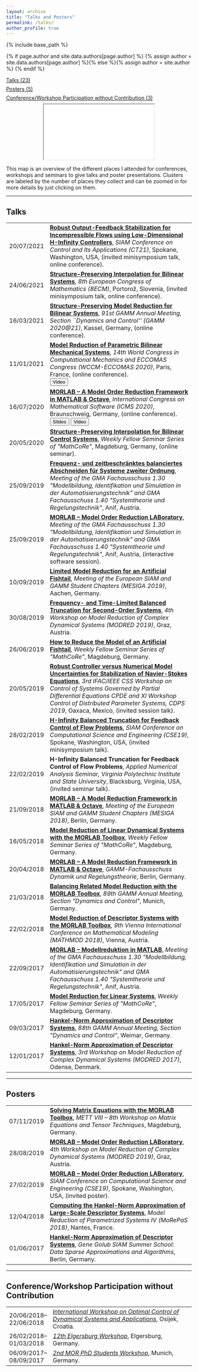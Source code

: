 ```yaml
---
layout: archive
title: "Talks and Posters"
permalink: /talks/
author_profile: true
---
```


{% include base_path %}

{% if page.author and site.data.authors[page.author] %}
  {% assign author = site.data.authors[page.author] %}{% else %}{% assign author = site.author %}
{% endif %}

<p style="margin-top:0.5em; margin-bottom:0.5em">
  <a href="#talks">Talks (23)</a>
</p>
<p style="margin-top:0.5em; margin-bottom:0.5em">
  <a href="#posters">Posters (5)</a>
</p>
<p style="margin-top:0.5em; margin-bottom:0.5em">
  <a href="#participation">Conference/Workshop Participation without Contribution (3)</a>
</p>

<div style="width:100%; text-align:center;">
<iframe src="/talkmap/map.html" class="talkmap"></iframe>
</div>
<p class="text-block">
  This map is an overview of the different places I attended for conferences,
  workshops and seminars to give talks and poster presentations.
  Clusters are labeled by the number of places they collect and can be zoomed in 
  for more details by just clicking on them.
</p>

---

## <a name="talks"></a>Talks ##

<table class="eventtable">
  <tr>
    <td style="width:8%"> 20/07/2021 </td>
    <td>
    <strong><a target="blank_" href="https://meetings.siam.org/sess/dsp_talk.cfm?p=116595">Robust Output-Feedback Stabilization for Incompressible Flows using Low-Dimensional H-Infinity Controllers</a></strong>,
    <i>SIAM Conference on Control and Its Applications (CT21)</i>,
    Spokane, Washington, USA, (invited minisymposium talk, online conference).
    </td>
  </tr>
  <tr>
    <td style="width:8%"> 24/06/2021 </td>
    <td>
    <strong><a target="blank_" href="https://8ecm.si/abstracts">Structure-Preserving Interpolation for Bilinear Systems</a></strong>,
    <i>8th European Congress of Mathematics (8ECM)</i>,
    Portoro&zcaron;, Slovenia, (invited minisymposium talk, online conference).
    </td>
  </tr>
  <tr>
    <td style="width:8%"> 16/03/2021 </td>
    <td>
      <strong><a target="blank_" href="https://hessenbox.uni-kassel.de/dl/fiUVgdpGYRwJeGzRN2jt5n2o/bookofabstracts2021.pdf?inline">Structure-Preserving Model Reduction for Bilinear Systems</a></strong>,
      <i>91st GAMM Annual Meeting, Section ``Dynamics and Control'' (GAMM 2020@21)</i>,
      Kassel, Germany, (online conference).
    </td>
  </tr>
  <tr>
    <td style="width:8%"> 11/01/2021 </td>
    <td>
      <strong><a target="blank_" href="https://slideslive.com/38943798/model-reduction-of-parametric-bilinear-mechanical-systems">Model Reduction of Parametric Bilinear Mechanical Systems</a></strong>,
      <i>14th World Congress in Computational Mechanics and ECCOMAS Congress 
      (WCCM-ECCOMAS 2020)</i>,
      Paris, France, (online conference).<br>
      <a target="blank_" href="https://slideslive.com/38943798/model-reduction-of-parametric-bilinear-mechanical-systems"><button class="btn btn--inverse">Video</button></a>
    </td>
  </tr>
  <tr>
    <td style="width:8%"> 16/07/2020 </td>
    <td>
      <strong><a target="blank_" href="https://doi.org/10.5446/48002">MORLAB 
      &ndash; A Model Order Reduction Framework in MATLAB &amp; Octave</a></strong>,
      <i>International Congress on Mathematical Software (ICMS 2020)</i>,
      Braunschweig, Germany, (online conference).<br>
      <a target="blank_" href="https://doi.org/10.5446/48002"><button class="btn btn--inverse">Slides</button></a>
      <a target="blank_" href="https://doi.org/10.5446/48002"><button class="btn btn--inverse">Video</button></a>
    </td>
  </tr>
  <tr>
    <td> 20/05/2020 </td>
    <td>
      <strong><a target="blank_" 
      href="https://www.mathcore.ovgu.de/TEACHING/SEMINARS/2020sose.php">Structure-Preserving
      Interpolation for Bilinear Control Systems</a></strong>,
      <i>Weekly Fellow Seminar Series of &quot;MathCoRe&quot;</i>,
      Magdeburg, Germany, (online seminar).
    </td>
  </tr>
  <tr>
    <td> 25/09/2019 </td>
    <td>
      <strong><a target="blank_" 
      href="https://www.control.tf.uni-kiel.de/en/gma-fa-1.40/archiv-1/workshop-2019-fa-1.30">Frequenz-
      und zeitbeschränktes balanciertes Abschneiden für Systeme zweiter 
      Ordnung</a></strong>,
      <i>Meeting of the GMA Fachausschuss 1.30 &quot;Modellbildung, 
      Identifikation und Simulation in der Automatisierungstechnik&quot; and GMA 
      Fachausschuss 1.40 &quot;Systemtheorie und Regelungstechnik&quot;</i>,
      Anif, Austria.
    </td>
  </tr>
  <tr>
    <td> 25/09/2019 </td>
    <td>
      <strong><a target="blank_" 
      href="https://www.control.tf.uni-kiel.de/en/gma-fa-1.40/archiv-1/workshop-2019-fa-1.30">MORLAB
      &ndash; Model Order Reduction LABoratory</a></strong>,
      <i>Meeting of the GMA Fachausschuss 1.30 &quot;Modellbildung, 
      Identifikation und Simulation in der Automatisierungstechnik&quot; and GMA 
      Fachausschuss 1.40 &quot;Systemtheorie und Regelungstechnik&quot;</i>,
      Anif, Austria, (interactive software session).
    </td>
  </tr>
  <tr>
    <td> 10/09/2019 </td>
    <td>
      <strong><a target="blank_" 
      href="https://siamsc-ac.github.io/mesiga-2019/BookOfAbstracts.pdf">Limited 
      Model Reduction for an Artificial Fishtail</a></strong>,
      <i>Meeting of the European SIAM and GAMM Student Chapters
      (MESIGA 2019)</i>,
      Aachen, Germany.
    </td>
  </tr>
  <tr>
    <td> 30/08/2019 </td>
    <td>
      <strong><a target="blank_" 
      href="https://imsc.uni-graz.at/modred2019/book_of_abstracts.pdf">Frequency-
      and Time-Limited Balanced Truncation for Second-Order Systems</a></strong>,
      <i>4th Workshop on Model Reduction of Complex Dynamical Systems
      (MODRED 2019)</i>,
      Graz, Austria.
    </td>
  </tr>
  <tr>
    <td> 26/06/2019 </td>
    <td>
      <strong><a target="blank_" 
      href="https://www.mathcore.ovgu.de/TEACHING/SEMINARS/2019sose.php">How to 
      Reduce the Model of an Artificial Fishtail</a></strong>,
      <i>Weekly Fellow Seminar Series of &quot;MathCoRe&quot;</i>,
      Magdeburg, Germany.
    </td>
  </tr>
  <tr>
    <td> 20/05/2019 </td>
    <td>
      <strong><a target="blank_" 
      href="https://ifac.papercept.net/conferences/conferences/CPDE19/program/CPDE19_ContentListWeb_1.html">Robust
      Controller versus Numerical Model Uncertainties for Stabilization of 
      Navier-Stokes Equations</a></strong>,
      <i>3rd IFAC/IEEE CSS Workshop on Control of Systems Governed by Partial 
      Differential Equations CPDE and XI Workshop Control of Distributed 
      Parameter Systems, CDPS 2019</i>,
      Oaxaca, Mexico, (invited session talk).
    </td>
  </tr>
  <tr>
    <td> 28/02/2019 </td>
    <td>
      <strong><a target="blank_" 
      href="https://www.siam.org/Portals/0/Conferences/cse19/CSE19_Program_with_abstracts.pdf?ver=2019-02-18-210049-180">H-Infinity
      Balanced Truncation for Feedback Control of Flow Problems</a></strong>,
      <i>SIAM Conference on Computational Science and Engineering (CSE19)</i>,
      Spokane, Washington, USA, (invited minisymposium talk).
    </td>
  </tr>
  <tr>
    <td> 22/02/2019 </td>
    <td>
      <strong>H-Infinity Balanced Truncation for Feedback Control of Flow 
      Problems</strong>,
      <i>Applied Numerical Analysis Seminar, Virginia Polytechnic Institute and
      State University</i>,
      Blacksburg, Virginia, USA, (invited seminar talk).
    </td>
  </tr>
  <tr>
    <td> 21/09/2018 </td>
    <td>
      <strong><a target="blank_" 
      href="https://www.studentchapterberlin.de/2018/10/18/list-of-participants-and-abstracts-of-mesiga-2018/">MORLAB &ndash;
      A Model Reduction Framework in MATLAB &amp; Octave</a></strong>,
      <i>Meeting of the European SIAM and GAMM Student Chapters
      (MESIGA 2018)</i>,
      Berlin, Germany.
    </td>
  </tr>
  <tr>
    <td> 16/05/2018 </td>
    <td>
      <strong><a target="blank_" 
      href="https://www.mathcore.ovgu.de/TEACHING/SEMINARS/2018sose.php">Model 
      Reduction of Linear Dynamical Systems with the MORLAB Toolbox</a></strong>,
      <i>Weekly Fellow Seminar Series of &quot;MathCoRe&quot;</i>,
      Magdeburg, Germany.
    </td>
  </tr>
  <tr>
    <td> 20/04/2018 </td>
    <td>
      <strong><a target="blank_" 
      href="http://ifatwww.et.uni-magdeburg.de/syst/GAMMFA/berlin_2018.shtml">MORLAB
      &ndash; A Model Reduction Framework in MATLAB &amp; Octave</a></strong>,
      <i>GAMM-Fachausschuss Dynamik und Regelungstheorie</i>,
      Berlin, Germany.
    </td>
  </tr>
  <tr>
    <td> 21/03/2018 </td>
    <td>
      <strong><a target="blank_" 
      href="https://jahrestagung.gamm-ev.de/images/2018/book_of_abstracts.pdf">Balancing
      Related Model Reduction with the MORLAB Toolbox</a></strong>,
      <i>89th GAMM Annual Meeting, Section &quot;Dynamics and Control&quot;</i>,
      Munich, Germany.
    </td>
  </tr>
  <tr>
    <td> 22/02/2018 </td>
    <td>
      <strong><a target="blank_" 
      href="https://ifac.papercept.net/conferences/conferences/MAMO18/program/MAMO18_ContentListWeb_3.html">Model
      Reduction of Descriptor Systems with the MORLAB Toolbox</a></strong>,
      <i>9th Vienna International Conference on Mathematical Modeling 
      (MATHMOD 2018)</i>,
      Vienna, Austria.
    </td>
  </tr>
  <tr>
    <td> 22/09/2017 </td>
    <td>
      <strong><a target="blank_" 
      href="https://www.control.tf.uni-kiel.de/en/gma-fa-1.40/archiv-1/workshop-2017-fa-1.30">MORLAB
      &ndash; Modellreduktion in MATLAB</a></strong>,
      <i>Meeting of the GMA Fachausschuss 1.30 &quot;Modellbildung, 
      Identifikation und Simulation in der Automatisierungstechnik&quot; and GMA 
      Fachausschuss 1.40 &quot;Systemtheorie und Regelungstechnik&quot;</i>,
      Anif, Austria.
    </td>
  </tr>
  <tr>
    <td> 17/05/2017 </td>
    <td>
      <strong><a target="blank_" 
      href="https://www.mathcore.ovgu.de/TEACHING/SEMINARS/2017sose.php">Model 
      Reduction for Linear Systems</a></strong>,
      <i>Weekly Fellow Seminar Series of &quot;MathCoRe&quot;</i>,
      Magdeburg, Germany.
    </td>
  </tr>
  <tr>
    <td> 09/03/2017 </td>
    <td>
      <strong><a target="blank_" 
      href="https://www.tu-ilmenau.de/fileadmin/media/analysis/trunk/170304_BoA_GAMM_2017.pdf">Hankel-Norm
      Approximation of Descriptor Systems</a></strong>,
      <i>88th GAMM Annual Meeting, Section &quot;Dynamics and Control&quot;</i>,
      Weimar, Germany.
    </td>
  </tr>
  <tr>
    <td> 12/01/2017 </td>
    <td>
      <strong><a target="blank_" 
      href="https://www.mpi-magdeburg.mpg.de/3201369/MODRED2017_BookOfAbstracts_updated.pdf">Hankel-Norm
      Approximation of Descriptor Systems</a></strong>,
      <i>3rd Workshop on Model Reduction of Complex Dynamical Systems
      (MODRED 2017)</i>,
      Odense, Denmark.
    </td>
  </tr>
</table>

---

## <a name="posters"></a>Posters ##

<table class="eventtable">
  <tr>
    <td style="width:8%"> 07/11/2019 </td>
    <td>
      <strong><a target="blank_" 
      href="https://indico.mpi-magdeburg.mpg.de/event/2/book-of-abstracts.pdf">Solving
      Matrix Equations with the MORLAB Toolbox</a></strong>,
      <i>METT VIII &ndash; 8th Workshop on Matrix Equations and Tensor 
      Techniques</i>,
      Magdeburg, Germany.
    </td>
  </tr>
  <tr>
    <td> 28/08/2019 </td>
    <td>
      <strong><a target="blank_" 
      href="https://imsc.uni-graz.at/modred2019/index.html">MORLAB &ndash;
      Model Order Reduction LABoratory</a></strong>,
      <i>4th Workshop on Model Reduction of Complex Dynamical Systems
      (MODRED 2019)</i>,
      Graz, Austria.
    </td>
  </tr>
  <tr>
    <td> 27/02/2019 </td>
    <td>
      <strong><a target="blank_" 
      href="https://www.siam.org/Portals/0/Conferences/cse19/CSE19_Program_with_abstracts.pdf?ver=2019-02-18-210049-180">MORLAB &ndash; Model Order 
      Reduction LABoratory</a></strong>,
      <i>SIAM Conference on Computational Science and Engineering (CSE19)</i>,
      Spokane, Washington, USA, (invited poster).
    </td>
  </tr>
  <tr>
    <td> 12/04/2018 </td>
    <td>
      <strong><a target="blank_" 
      href="https://morepas2018.sciencesconf.org/program">Computing the 
      Hankel-Norm Approximation of Large-Scale Descriptor
      Systems</a></strong>,
      <i>Model Reduction of Parametrized Systems IV (MoRePaS 2018)</i>,
      Nantes, France.
    </td>
  </tr>
  <tr>
    <td> 01/06/2017 </td>
    <td>
      <strong><a target="blank_" 
      href="https://www3.math.tu-berlin.de/numerik/G2S3/index.html">Hankel-Norm 
      Approximation of Descriptor Systems</a></strong>,
      <i>Gene Golub SIAM Summer School: Data Sparse Approximations and 
      Algorithms</i>,
      Berlin, Germany.
    </td>
  </tr>
</table>

---

## <a name="participation"></a>Conference/Workshop Participation without Contribution ##

<table class="eventtable">
  <tr>
    <td style="width:8%"> 20/06/2018&ndash;<br>22/06/2018 </td>
    <td>
      <i><a target="blank_" 
      href="http://workshop.mathos.unios.hr/">International Workshop on Optimal 
      Control of Dynamical Systems and Applications</a></i>,
      Osijek, Croatia.
    </td>
  </tr>
  <tr>
    <td> 26/02/2018&ndash;<br>01/03/2018 </td>
    <td>
      <i><a target="blank_" 
      href="https://www.tu-ilmenau.de/math/forschung/tagungen/elgersburg-workshops/elgersburg-workshop-2018/">12th
      Elgersburg Workshop</a></i>,
      Elgersburg, Germany.
    </td>
  </tr>
  <tr>
    <td> 06/09/2017&ndash;<br>08/09/2017 </td>
    <td>
      <i><a target="blank_" 
      href="http://www.rt.mw.tum.de/workshops-seminare/2-mor-doktoranden-workshop/">2nd
      MOR PhD Students Workshop</a></i>,
      Munich, Germany.
    </td>
  </tr>
</table>
